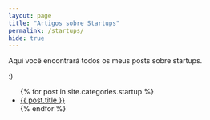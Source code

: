 ```yaml
---
layout: page
title: "Artigos sobre Startups"
permalink: /startups/
hide: true
---
```

Aqui você encontrará todos os meus posts sobre startups.

:)

<ul>
  {% for post in site.categories.startup %}
    <li>
      <a href="{{ post.url }}">{{ post.title }}</a>
    </li>
  {% endfor %}
</ul>